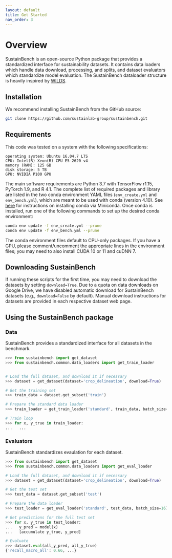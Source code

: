 ```yaml
---
layout: default
title: Get Started
nav_order: 3
---
```


# Overview

SustainBench is an open-source Python package that provides a standardized interface for sustainability datasets. It contains data loaders which handle data download, processing, and splits, and dataset evaluators which standardize model evaluation. The SustainBench dataloader structure is heavily inspired by [WILDS](https://wilds.stanford.edu).

## Installation

We recommend installing SustainBench from the GitHub source:
```bash
git clone https://github.com/sustainlab-group/sustainbench.git
```

## Requirements

This code was tested on a system with the following specifications:

```
operating system: Ubuntu 16.04.7 LTS
CPU: Intel(R) Xeon(R) CPU E5-2620 v4
memory (RAM): 125 GB
disk storage: 5 TB
GPU: NVIDIA P100 GPU
```

The main software requirements are Python 3.7 with TensorFlow r1.15, PyTorch 1.9, and R 4.1. The complete list of required packages and library are listed in the two conda environment YAML files (``env_create.yml`` and ``env_bench.yml``), which are meant to be used with conda (version 4.10). See [here](https://docs.conda.io/projects/conda/en/latest/user-guide/install/) for instructions on installing conda via Miniconda. Once conda is installed, run one of the following commands to set up the desired conda environment:

```bash
conda env update -f env_create.yml --prune
conda env update -f env_bench.yml --prune
```

The conda environment files default to CPU-only packages. If you have a GPU, please comment/uncomment the appropriate lines in the environment files; you may need to also install CUDA 10 or 11 and cuDNN 7.

## Downloading SustainBench

If running these scripts for the first time, you may need to download the datasets by setting ``download=True``. Due to a quota on data downloads on Google Drive, we have disabled automatic download for SustainBench datasets (e.g., ``download=False`` by default). Manual download instructions for datasets are provided in each respective dataset web page.

<!-- ### Evaluate trained models

We use a similar evaluation script as [WILDS](https://wilds.stanford.edu) which aggregates prediction CSV files and reports on combined evaluation. To use this, run

```bash
python examples/evaluate.py <predictions_dir> <output_dir> --root-dir <root_dir>
``` -->

## Using the SustainBench package
### Data
SustainBench provides a standardized interface for all datasets in the benchmark.

```python
>>> from sustainbench import get_dataset
>>> from sustainbench.common.data_loaders import get_train_loader


# Load the full dataset, and download it if necessary
>>> dataset = get_dataset(dataset='crop_delineation', download=True)

# Get the training set
>>> train_data = dataset.get_subset('train')

# Prepare the standard data loader
>>> train_loader = get_train_loader('standard', train_data, batch_size=16)

# Train loop
>>> for x, y_true in train_loader:
...   ...
```

### Evaluators

SustainBench standardizes evaulation for each dataset.

```python
>>> from sustainbench import get_dataset
>>> from sustainbench.common.data_loaders import get_eval_loader

# Load the full dataset, and download it if necessary
>>> dataset = get_dataset(dataset='crop_delineation', download=True)

# Get the test set
>>> test_data = dataset.get_subset('test')

# Prepare the data loader
>>> test_loader = get_eval_loader('standard', test_data, batch_size=16)

# Get predictions for the full test set
>>> for x, y_true in test_loader:
...   y_pred = model(x)
...   [accumulate y_true, y_pred]

# Evaluate
>>> dataset.eval(all_y_pred, all_y_true)
{'recall_macro_all': 0.66, ...}
```
